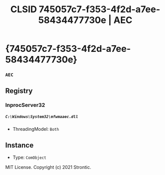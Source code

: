 ﻿---
title: "CLSID 745057c7-f353-4f2d-a7ee-58434477730e | AEC"
excerpt: What is COM-Object CLSID 745057c7-f353-4f2d-a7ee-58434477730e?
---

# {745057c7-f353-4f2d-a7ee-58434477730e}

### `AEC`

## Registry


### InprocServer32

##### `C:\Windows\System32\mfwmaaec.dll`
* ThreadingModel: `Both`

## Instance

* Type: `ComObject`

MIT License. Copyright (c) 2021 Strontic.



